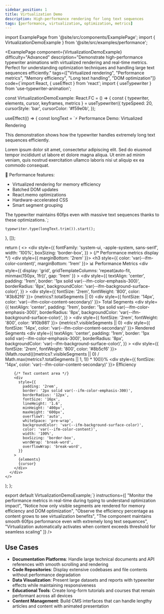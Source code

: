 ```yaml
---
sidebar_position: 1
title: Virtualization Demo
description: High-performance rendering for long text sequences
tags: [performance, virtualization, optimization, metrics]
---
```


import ExamplePage from '@site/src/components/ExamplePage';
import { VirtualizationDemoExample } from '@site/src/examples/performance';

<ExamplePage
component={VirtualizationDemoExample}
difficulty="Advanced"
description="Demonstrate high-performance typewriter animations with virtualized rendering and real-time metrics. Perfect for understanding optimization techniques and handling large text sequences efficiently."
tags={["Virtualized rendering", "Performance metrics", "Memory efficiency", "Long text handling", "DOM optimization"]}
code={`import React, { useEffect } from 'react';
import { useTypewriter } from 'use-typewriter-animation';

const VirtualizationDemoExample: React.FC = () => {
  const { typewriter, elements, cursor, keyframes, metrics } = useTypewriter({
    typeSpeed: 20,
    cursorStyle: 'bar',
    cursorColor: '#f59e0b',
  });

  useEffect(() => {
    const longText = \`⚡ Performance Demo: Virtualized Rendering

This demonstration shows how the typewriter handles extremely long text sequences efficiently.

Lorem ipsum dolor sit amet, consectetur adipiscing elit. Sed do eiusmod tempor incididunt ut labore et dolore magna aliqua. Ut enim ad minim veniam, quis nostrud exercitation ullamco laboris nisi ut aliquip ex ea commodo consequat.

🚀 Performance features:

- Virtualized rendering for memory efficiency
- Batched DOM updates
- React.memo optimizations
- Hardware-accelerated CSS
- Smart segment grouping

The typewriter maintains 60fps even with massive text sequences thanks to these optimizations.\`;

    typewriter.type(longText.trim()).start();
  }, []);

  return (
    <>
      <style>{keyframes}</style>
      <div 
        style={{ 
          fontFamily: 'system-ui, -apple-system, sans-serif',
          width: '100%',
          boxSizing: 'border-box',
        }}
      >
        {/* Performance metrics display */}
        <div style={{ marginBottom: '2rem' }}>
          <h3 style={{ color: 'var(--ifm-color-content)', marginBottom: '1rem' }}>
            📊 Performance Metrics
          </h3>
          <div 
            style={{ 
              display: 'grid', 
              gridTemplateColumns: 'repeat(auto-fit, minmax(150px, 1fr))', 
              gap: '1rem' 
            }}
          >
            <div 
              style={{ 
                textAlign: 'center', 
                padding: '1rem', 
                border: '1px solid var(--ifm-color-emphasis-300)', 
                borderRadius: '8px',
                backgroundColor: 'var(--ifm-background-surface-color)',
              }}
            >
              <div style={{ fontSize: '2rem', fontWeight: '800', color: '#3b82f6' }}>
                {metrics?.totalSegments || 0}
              </div>
              <div style={{ fontSize: '14px', color: 'var(--ifm-color-content-secondary)' }}>
                Total Segments
              </div>
            </div>
            <div 
              style={{ 
                textAlign: 'center', 
                padding: '1rem', 
                border: '1px solid var(--ifm-color-emphasis-300)', 
                borderRadius: '8px',
                backgroundColor: 'var(--ifm-background-surface-color)',
              }}
            >
              <div style={{ fontSize: '2rem', fontWeight: '800', color: '#10b981' }}>
                {metrics?.visibleSegments || 0}
              </div>
              <div style={{ fontSize: '14px', color: 'var(--ifm-color-content-secondary)' }}>
                Rendered Segments
              </div>
            </div>
            <div 
              style={{ 
                textAlign: 'center', 
                padding: '1rem', 
                border: '1px solid var(--ifm-color-emphasis-300)', 
                borderRadius: '8px',
                backgroundColor: 'var(--ifm-background-surface-color)',
              }}
            >
              <div style={{ fontSize: '2rem', fontWeight: '800', color: '#8b5cf6' }}>
                {Math.round(((metrics?.visibleSegments || 0) / Math.max(metrics?.totalSegments || 1, 1)) * 100)}%
              </div>
              <div style={{ fontSize: '14px', color: 'var(--ifm-color-content-secondary)' }}>
                Efficiency
              </div>
            </div>
          </div>
        </div>

        {/* Text content area */}
        <div 
          style={{
            padding: '2rem',
            border: '2px solid var(--ifm-color-emphasis-300)',
            borderRadius: '12px',
            fontSize: '16px',
            lineHeight: '1.6',
            minHeight: '400px',
            maxHeight: '600px',
            overflowY: 'auto',
            whiteSpace: 'pre-wrap',
            backgroundColor: 'var(--ifm-background-surface-color)',
            color: 'var(--ifm-color-content)',
            width: '100%',
            boxSizing: 'border-box',
            wordWrap: 'break-word',
            overflowWrap: 'break-word',
          }}
        >
          {elements}
          {cursor}
        </div>
      </div>
    </>
  );
};

export default VirtualizationDemoExample;`}
instructions={[
"Monitor the performance metrics in real-time during typing to understand optimization impact",
"Notice how only visible segments are rendered for memory efficiency and DOM optimization",
"Observe the efficiency percentage as content grows to see virtualization benefits",
"The component maintains smooth 60fps performance even with extremely long text sequences",
"Virtualization automatically activates when content exceeds threshold for seamless scaling"
]}
/>

## Use Cases

- **Documentation Platforms**: Handle large technical documents and API references with smooth scrolling and rendering
- **Code Repositories**: Display extensive codebases and file contents without performance degradation
- **Data Visualization**: Present large datasets and reports with typewriter effects while maintaining responsiveness
- **Educational Tools**: Create long-form tutorials and courses that remain performant across all devices
- **Content Management**: Build CMS interfaces that can handle lengthy articles and content with animated presentation
